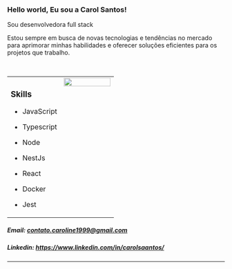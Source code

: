 

### Hello world, Eu sou a Carol Santos!  

Sou desenvolvedora full stack

Estou sempre em busca de novas tecnologias e tendências no mercado para aprimorar minhas habilidades e oferecer soluções eficientes para os projetos que trabalho.

<br/>  

<table><tr><td valign="top" width="50%">

### **Skills**  
  

- JavaScript   
  

- Typescript  
  

- Node  
  

- NestJs  
  

- React  
  

- Docker  
  

- Jest  


</td><td valign="top" width="50%">

<div align="center">
<img src="https://images-wixmp-ed30a86b8c4ca887773594c2.wixmp.com/f/a0e539ef-d4d6-4078-81fd-23c381da3941/ddyvi7c-629e49b4-55cf-47a6-8d60-1edfe2b4198f.gif?token=eyJ0eXAiOiJKV1QiLCJhbGciOiJIUzI1NiJ9.eyJzdWIiOiJ1cm46YXBwOjdlMGQxODg5ODIyNjQzNzNhNWYwZDQxNWVhMGQyNmUwIiwiaXNzIjoidXJuOmFwcDo3ZTBkMTg4OTgyMjY0MzczYTVmMGQ0MTVlYTBkMjZlMCIsIm9iaiI6W1t7InBhdGgiOiJcL2ZcL2EwZTUzOWVmLWQ0ZDYtNDA3OC04MWZkLTIzYzM4MWRhMzk0MVwvZGR5dmk3Yy02MjllNDliNC01NWNmLTQ3YTYtOGQ2MC0xZWRmZTJiNDE5OGYuZ2lmIn1dXSwiYXVkIjpbInVybjpzZXJ2aWNlOmZpbGUuZG93bmxvYWQiXX0.ZGey8SB4L_XGX-nP4OVenu2cyykTctkPq7JKTZLP7OM" align="center" style="width: 100%" />
</div>  


</td></tr></table>  




##### Email: contato.caroline1999@gmail.com  
  

##### Linkedin: https://www.linkedin.com/in/carolsaantos/


----
